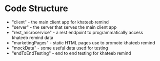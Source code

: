 # Code Structure

* "client" - the main client app for khateeb remind
* "server" - the server that serves the main client app
*  "rest_microservice" - a rest endpoint to programmatically access khateeb remind data
* "marketingPages" - static HTML pages use to promote khateeb remind
* "mockData" - some useful data used for testing
* "endToEndTesting" - end to end testing for khateeb remind
